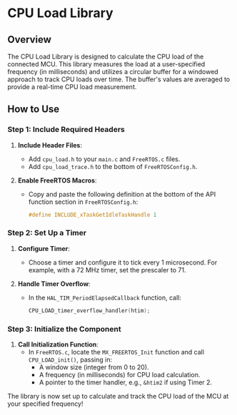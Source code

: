 # CPU Load Library

## Overview

The CPU Load Library is designed to calculate the CPU load of the connected MCU. This library measures the load at a user-specified frequency (in milliseconds) and utilizes a circular buffer for a windowed approach to track CPU loads over time. The buffer's values are averaged to provide a real-time CPU load measurement.

## How to Use

### Step 1: Include Required Headers

1. **Include Header Files**: 
   - Add `cpu_load.h` to your `main.c` and `FreeRTOS.c` files.
   - Add `cpu_load_trace.h` to the bottom of `FreeRTOSConfig.h`.

2. **Enable FreeRTOS Macros**:
   - Copy and paste the following definition at the bottom of the API function section in `FreeRTOSConfig.h`:
     ```c
     #define INCLUDE_xTaskGetIdleTaskHandle 1
     ```

### Step 2: Set Up a Timer

1. **Configure Timer**:
   - Choose a timer and configure it to tick every 1 microsecond. For example, with a 72 MHz timer, set the prescaler to 71.

2. **Handle Timer Overflow**:
   - In the `HAL_TIM_PeriodElapsedCallback` function, call:
     ```c
     CPU_LOAD_timer_overflow_handler(htim);
     ```

### Step 3: Initialize the Component

1. **Call Initialization Function**:
   - In `FreeRTOS.c`, locate the `MX_FREERTOS_Init` function and call `CPU_LOAD_init()`, passing in:
     - A window size (integer from 0 to 20).
     - A frequency (in milliseconds) for CPU load calculation.
     - A pointer to the timer handler, e.g., `&htim2` if using Timer 2.

The library is now set up to calculate and track the CPU load of the MCU at your specified frequency!
